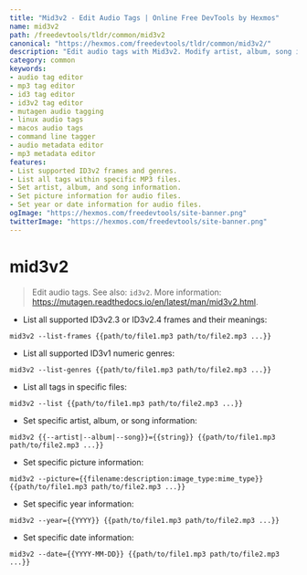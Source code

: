 ```yaml
---
title: "Mid3v2 - Edit Audio Tags | Online Free DevTools by Hexmos"
name: mid3v2
path: /freedevtools/tldr/common/mid3v2
canonical: "https://hexmos.com/freedevtools/tldr/common/mid3v2/"
description: "Edit audio tags with Mid3v2. Modify artist, album, song information and set picture, year, or date information on MP3 files. Free online tool, no registration required."
category: common
keywords:
- audio tag editor
- mp3 tag editor
- id3 tag editor
- id3v2 tag editor
- mutagen audio tagging
- linux audio tags
- macos audio tags
- command line tagger
- audio metadata editor
- mp3 metadata editor
features:
- List supported ID3v2 frames and genres.
- List all tags within specific MP3 files.
- Set artist, album, and song information.
- Set picture information for audio files.
- Set year or date information for audio files.
ogImage: "https://hexmos.com/freedevtools/site-banner.png"
twitterImage: "https://hexmos.com/freedevtools/site-banner.png"
---
```


# mid3v2

> Edit audio tags.
> See also: `id3v2`.
> More information: <https://mutagen.readthedocs.io/en/latest/man/mid3v2.html>.

- List all supported ID3v2.3 or ID3v2.4 frames and their meanings:

`mid3v2 --list-frames {{path/to/file1.mp3 path/to/file2.mp3 ...}}`

- List all supported ID3v1 numeric genres:

`mid3v2 --list-genres {{path/to/file1.mp3 path/to/file2.mp3 ...}}`

- List all tags in specific files:

`mid3v2 --list {{path/to/file1.mp3 path/to/file2.mp3 ...}}`

- Set specific artist, album, or song information:

`mid3v2 {{--artist|--album|--song}}={{string}} {{path/to/file1.mp3 path/to/file2.mp3 ...}}`

- Set specific picture information:

`mid3v2 --picture={{filename:description:image_type:mime_type}} {{path/to/file1.mp3 path/to/file2.mp3 ...}}`

- Set specific year information:

`mid3v2 --year={{YYYY}} {{path/to/file1.mp3 path/to/file2.mp3 ...}}`

- Set specific date information:

`mid3v2 --date={{YYYY-MM-DD}} {{path/to/file1.mp3 path/to/file2.mp3 ...}}`
